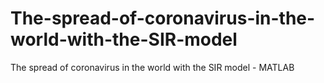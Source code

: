 # The-spread-of-coronavirus-in-the-world-with-the-SIR-model
The spread of coronavirus in the world with the SIR model - MATLAB
